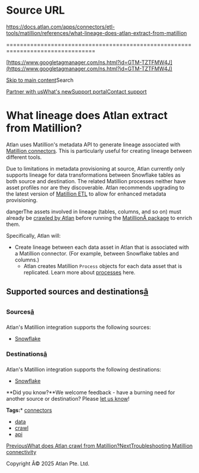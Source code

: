 # Source URL
https://docs.atlan.com/apps/connectors/etl-tools/matillion/references/what-lineage-does-atlan-extract-from-matillion

================================================================================

<!--
canonical: https://docs.atlan.com/apps/connectors/etl-tools/matillion/references/what-lineage-does-atlan-extract-from-matillion
link-alternate: https://docs.atlan.com/apps/connectors/etl-tools/matillion/references/what-lineage-does-atlan-extract-from-matillion
meta-description: Atlan uses Matillion's metadata API to generate lineage associated with [Matillion connectors](https://www.matillion.com/connectors). This is particularly useful for creating lineage between different tools.
meta-docsearch:docusaurus_tag: docs-default-current
meta-docsearch:language: en
meta-docsearch:version: current
meta-docusaurus_locale: en
meta-docusaurus_tag: docs-default-current
meta-docusaurus_version: current
meta-generator: Docusaurus v3.8.1
meta-og-description: Atlan uses Matillion's metadata API to generate lineage associated with [Matillion connectors](https://www.matillion.com/connectors). This is particularly useful for creating lineage between different tools.
meta-og-locale: en
meta-og-title: What lineage does Atlan extract from Matillion? | Atlan Documentation
meta-og-url: https://docs.atlan.com/apps/connectors/etl-tools/matillion/references/what-lineage-does-atlan-extract-from-matillion
meta-twitter:card: summary_large_image
meta-viewport: width=device-width,initial-scale=1
title: What lineage does Atlan extract from Matillion? | Atlan Documentation
-->

[https://www.googletagmanager.com/ns.html?id=GTM-TZTFMW4J](https://www.googletagmanager.com/ns.html?id=GTM-TZTFMW4J)

[Skip to main content](#__docusaurus_skipToContent_fallback)Search

[Partner with us](https://docs.google.com/forms/d/e/1FAIpQLScuAIhCm2GS7YFstrOjawbP8J7PUmOynQo7wI2yGCcCyEcVSw/viewform)[What's new](https://shipped.atlan.com/)[Support portal](https://atlan.zendesk.com/auth/v2/login/signin?return_to=https%3A%2F%2Fatlan.zendesk.com%2Fhc%2Fen-us&theme=hc&locale=en-us&brand_id=1900000425113&auth_origin=1900000425113%2Cfalse%2Ctrue)[Contact support](/support/submit-request)

What lineage does Atlan extract from Matillion?
===============================================

Atlan uses Matillion's metadata API to generate lineage associated with [Matillion connectors](https://www.matillion.com/connectors). This is particularly useful for creating lineage between different tools.

Due to limitations in metadata provisioning at source, Atlan currently only supports lineage for data transformations between Snowflake tables as both source and destination. The related Matillion processes neither have asset profiles nor are they discoverable. Atlan recommends upgrading to the latest version of [Matillion ETL](https://docs.matillion.com/metl/docs/release-notes-index/) to allow for enhanced metadata provisioning.

dangerThe assets involved in lineage (tables, columns, and so on) must already be [crawled by Atlan](/apps/connectors/etl-tools/matillion/references/what-lineage-does-atlan-extract-from-matillion) before running the [MatillionÂ package](/apps/connectors/etl-tools/matillion/how-tos/crawl-matillion) to enrich them.

Specifically, Atlan will:

* Create lineage between each data asset in Atlan that is associated with a Matillion connector. (For example, between Snowflake tables and columns.)
    + Atlan creates Matillion `Process` objects for each data asset that is replicated. Learn more about [processes](/product/capabilities/lineage/concepts/what-are-processes) here.

Supported sources and destinations[â](#supported-sources-and-destinations "Direct link to Supported sources and destinations")
--------------------------------------------------------------------------------------------------------------------------------

### Sources[â](#sources "Direct link to Sources")

Atlan's Matillion integration supports the following sources:

* [Snowflake](/apps/connectors/data-warehouses/snowflake/how-tos/crawl-snowflake)

### Destinations[â](#destinations "Direct link to Destinations")

Atlan's Matillion integration supports the following destinations:

* [Snowflake](/apps/connectors/data-warehouses/snowflake/how-tos/crawl-snowflake)

**Did you know?**We welcome feedback \- have a burning need for another source or destination? Please [let us know](https://portal.productboard.com/de8qnhczp6hafpf83cnhjctz/tabs/45-released)!

**Tags:*** [connectors](/tags/connectors)
* [data](/tags/data)
* [crawl](/tags/crawl)
* [api](/tags/api)

[PreviousWhat does Atlan crawl from Matillion?](/apps/connectors/etl-tools/matillion/references/what-does-atlan-crawl-from-matillion)[NextTroubleshooting Matillion connectivity](/apps/connectors/etl-tools/matillion/troubleshooting/troubleshooting-matillion-connectivity)

Copyright Â© 2025 Atlan Pte. Ltd.

